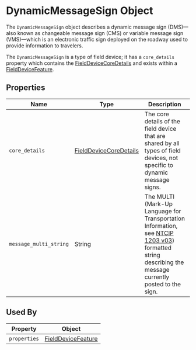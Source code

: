 # DynamicMessageSign Object
The `DynamicMessageSign` object describes a dynamic message sign (DMS)—also known as changeable message sign (CMS) or variable message sign (VMS)—which is an electronic traffic sign deployed on the roadway used to provide information to travelers.

The `DynamicMessageSign` is a type of field device; it has a `core_details` property which contains the [FieldDeviceCoreDetails](/spec-content/objects/FieldDeviceCoreDetails.md) and exists within a [FieldDeviceFeature](/spec-content/objects/FieldDeviceFeature.md).

## Properties 
Name | Type | Description | Conformance | Notes
--- | --- | --- | --- | ---
`core_details` | [FieldDeviceCoreDetails](/spec-content/objects/FieldDeviceCoreDetails.md) | The core details of the field device that are shared by all types of field devices, not specific to dynamic message signs. | Required | This property appears on all field devices.
`message_multi_string` | String | The MULTI (Mark-Up Language for Transportation Information, see [NTCIP 1203 v03](https://www.ntcip.org/file/2018/11/NTCIP1203v03f.pdf)) formatted string describing the message currently posted to the sign. | Required | If the message is unknown, such as due to an error, the empty string `""` can be used.

## Used By
Property | Object
--- | --- 
`properties` | [FieldDeviceFeature](/spec-content/objects/FieldDeviceFeature.md)